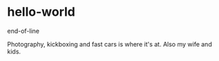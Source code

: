 # hello-world
end-of-line

Photography, kickboxing and fast cars is where it's at.  Also my wife and kids.
